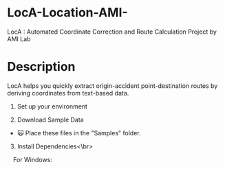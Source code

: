 # LocA-Location-AMI-
LocA : Automated Coordinate Correction and Route Calculation Project by AMI Lab


# Description
LocA helps you quickly extract origin-accident point-destination routes by deriving coordinates from text-based data.

1. Set up your environment

2. Download Sample Data
- :scream_cat: Place these files in the "Samples" folder.

3. Install Dependencies<\br>

&emsp;For Windows: 
